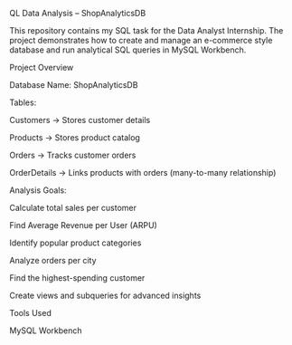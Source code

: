 QL Data Analysis – ShopAnalyticsDB

This repository contains my SQL task for the Data Analyst Internship.
The project demonstrates how to create and manage an e-commerce style database and run analytical SQL queries in MySQL Workbench.

Project Overview

Database Name: ShopAnalyticsDB

Tables:

Customers → Stores customer details

Products → Stores product catalog

Orders → Tracks customer orders

OrderDetails → Links products with orders (many-to-many relationship)

Analysis Goals:

Calculate total sales per customer

Find Average Revenue per User (ARPU)

Identify popular product categories

Analyze orders per city

Find the highest-spending customer

Create views and subqueries for advanced insights

Tools Used

MySQL Workbench
